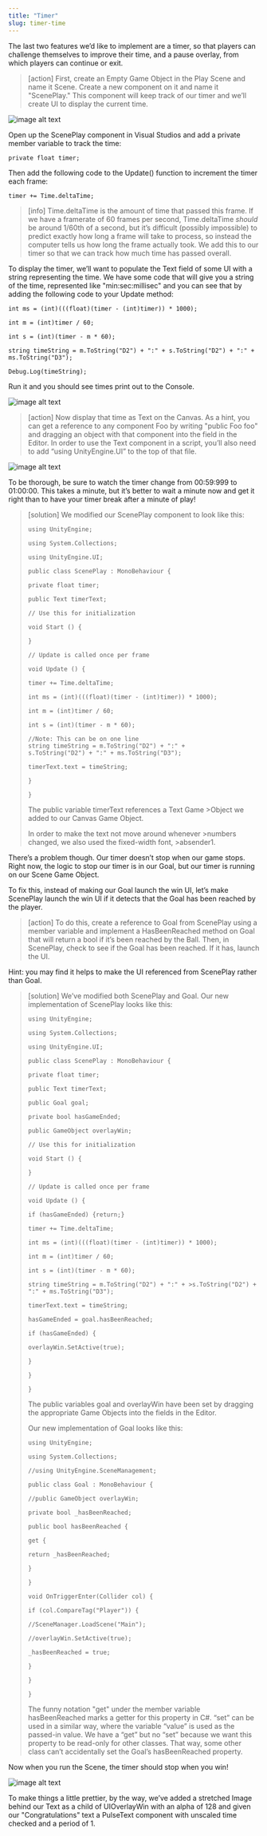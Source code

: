 ```yaml
---
title: "Timer"
slug: timer-time
---
```

The last two features we’d like to implement are a timer, so that players can challenge themselves to improve their time, and a pause overlay, from which players can continue or exit.

>[action] First, create an Empty Game Object in the Play Scene and name it Scene.  Create a new component on it and name it "ScenePlay."  This component will keep track of our timer and we’ll create UI to display the current time.

![image alt text](../assets/image_56.png)

Open up the ScenePlay component in Visual Studios and add a private member variable to track the time:

```
private float timer;
```
Then add the following code to the Update() function to increment the timer each frame:

```
timer += Time.deltaTime;
```

>[info] Time.deltaTime is the amount of time that passed this frame.  If we have a framerate of 60 frames per second, Time.deltaTime *should* be around 1/60th of a second, but it’s difficult (possibly impossible) to predict exactly how long a frame will take to process, so instead the computer tells us how long the frame actually took. We add this to our timer so that we can track how much time has passed overall.

To display the timer, we’ll want to populate the Text field of some UI with a string representing the time.  We have some code that will give you a string of the time, represented like "min:sec:millisec" and you can see that by adding the following code to your Update method:

```
int ms = (int)(((float)(timer - (int)timer)) * 1000);

int m = (int)timer / 60;

int s = (int)(timer - m * 60);

string timeString = m.ToString("D2") + ":" + s.ToString("D2") + ":" + ms.ToString("D3");

Debug.Log(timeString);
```
Run it and you should see times print out to the Console.

![image alt text](../assets/image_57.png)

>[action] Now display that time as Text on the Canvas.  As a hint, you can get a reference to any component Foo by writing "public Foo foo" and dragging an object with that component into the field in the Editor.  In order to use the Text component in a script, you’ll also need to add “using UnityEngine.UI” to the top of that file.

![image alt text](../assets/image_58.gif)

To be thorough, be sure to watch the timer change from 00:59:999 to 01:00:00.  This takes a minute, but it’s better to wait a minute now and get it right than to have your timer break after a minute of play!

>[solution]
We modified our ScenePlay component to look like this:
>
>```
>using UnityEngine;
>
>using System.Collections;
>
>using UnityEngine.UI;
>
>public class ScenePlay : MonoBehaviour {
>
>private float timer;
>
>public Text timerText;
>
>// Use this for initialization
>
>void Start () {
>
>}
>
>// Update is called once per frame
>
>void Update () {
>
>timer += Time.deltaTime;
>
>int ms = (int)(((float)(timer - (int)timer)) * 1000);
>
>int m = (int)timer / 60;
>
>int s = (int)(timer - m * 60);
>
>//Note: This can be on one line
>string timeString = m.ToString("D2") + ":" +
>s.ToString("D2") + ":" + ms.ToString("D3");
>
>timerText.text = timeString;
>
>}
>
>}
>```
>
>The public variable timerText references a Text Game >Object we added to our Canvas Game Object.
>
>In order to make the text not move around whenever >numbers changed, we also used the fixed-width font, >absender1.


There’s a problem though.  Our timer doesn’t stop when our game stops.  Right now, the logic to stop our timer is in our Goal, but our timer is running on our Scene Game Object.

To fix this, instead of making our Goal launch the win UI, let’s make ScenePlay launch the win UI if it detects that the Goal has been reached by the player.

>[action] To do this, create a reference to Goal from ScenePlay using a member variable and implement a HasBeenReached method on Goal that will return a bool if it’s been reached by the Ball.  Then, in ScenePlay, check to see if the Goal has been reached.  If it has, launch the UI.

Hint: you may find it helps to make the UI referenced from ScenePlay rather than Goal.

>[solution] We’ve modified both ScenePlay and Goal.  Our new implementation of ScenePlay looks like this:
>
>```
>using UnityEngine;
>
>using System.Collections;
>
>using UnityEngine.UI;
>
>public class ScenePlay : MonoBehaviour {
>
>private float timer;
>
>public Text timerText;
>
>public Goal goal;
>
>private bool hasGameEnded;
>
>public GameObject overlayWin;
>
>// Use this for initialization
>
>void Start () {
>
>}
>
>// Update is called once per frame
>
>void Update () {
>
>if (hasGameEnded) {return;}
>
>timer += Time.deltaTime;
>
>int ms = (int)(((float)(timer - (int)timer)) * 1000);
>
>int m = (int)timer / 60;
>
>int s = (int)(timer - m * 60);
>
>string timeString = m.ToString("D2") + ":" + >s.ToString("D2") + ":" + ms.ToString("D3");
>
>timerText.text = timeString;
>
>hasGameEnded = goal.hasBeenReached;
>
>if (hasGameEnded) {
>
>overlayWin.SetActive(true);
>
>}
>
>}
>
>}
>```
>
>The public variables goal and overlayWin have been set by dragging the appropriate Game Objects into the fields in the Editor.
>
>Our new implementation of Goal looks like this:
>
>```
>using UnityEngine;
>
>using System.Collections;
>
>//using UnityEngine.SceneManagement;
>
>public class Goal : MonoBehaviour {
>
>//public GameObject overlayWin;
>
>private bool _hasBeenReached;
>
>public bool hasBeenReached {
>
>get {
>
>return _hasBeenReached;
>
>}
>
>}
>
>void OnTriggerEnter(Collider col) {
>
>if (col.CompareTag("Player")) {
>
>//SceneManager.LoadScene("Main");
>
>//overlayWin.SetActive(true);
>
>_hasBeenReached = true;
>
>}
>
>}
>
>}
>```
>The funny notation "get" under the member variable hasBeenReached marks a getter for this property in C#.  “set” can be used in a similar way, where the variable “value” is used as the passed-in value.  We have a “get” but no “set” because we want this property to be read-only for other classes.  That way, some other class can’t accidentally set the Goal’s hasBeenReached property.


Now when you run the Scene, the timer should stop when you win!

![image alt text](../assets/image_59.gif)

To make things a little prettier, by the way, we’ve added a stretched Image behind our Text as a child of UIOverlayWin with an alpha of 128 and given our "Congratulations" text a PulseText component with unscaled time checked and a period of 1.
